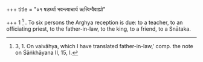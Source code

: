 +++
title = "०१ षडर्घ्या भवन्त्याचार्य ऋत्विग्वैवाह्यो"

+++
1 [^1] . To six persons the Arghya reception is due: to a teacher, to an officiating priest, to the father-in-law, to the king, to a friend, to a Snātaka.


[^1]:  3, 1. On vaivāhya, which I have translated father-in-law,' comp. the note on Śāṅkhāyana II, 15, I.

